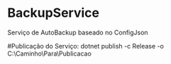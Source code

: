 # BackupService
Serviço de AutoBackup baseado no ConfigJson

#Publicação do Serviço:
dotnet publish -c Release -o C:\Caminho\Para\Publicacao
